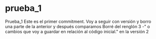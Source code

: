 # prueba_1
Prueba_1
Este es el primer commitment.
Voy a seguir con versión y borro una parte de la anterior y después comparamos
Borré del renglón 3 -" o cambios que voy a guardar en relación al código inicial." en la versión 2

